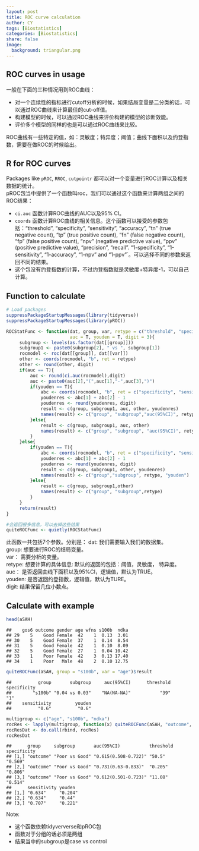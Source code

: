 ```yaml
---
layout: post
title: ROC curve calculation
author: CY
tags: [Biostatistics]
categories: [Biostatistics]
share: false
image:
  background: triangular.png
---
```





## ROC curves in usage     

一般在下面的三种情况用到ROC曲线：       
* 对一个连续性的指标进行cutoff分析的时候，如果结局变量是二分类的话，可以通过ROC曲线来计算最佳的cut-off值。        
* 构建模型的时候，可以通过ROC曲线来评价构建的模型的诊断效能。                                        
* 评价多个模型的同样的也是可以通过ROC曲线来比较。      

ROC曲线有一些特定的值，如：灵敏度；特异度；阈值；曲线下面积以及约登指数，需要在做ROC的时候给出。




## R for ROC curves  
Packages like `pROC`, `RROC`, `cutpointr` 都可以对一个变量进行ROC计算以及相关数据的统计。           
pROC包当中提供了一个函数叫roc，我们可以通过这个函数来计算两组之间的ROC结果：   
* `ci.auc` 函数计算ROC曲线的AUC以及95% CI。     
* `coords` 函数计算ROC曲线的相关信息。这个函数可以接受的参数包括：“threshold”, “specificity”, “sensitivity”, “accuracy”, “tn” (true negative count), “tp” (true positive count), “fn” (false negative count), “fp” (false positive count), “npv” (negative predictive value), “ppv” (positive predictive value), “precision”, “recall”. “1-specificity”, “1-sensitivity”, “1-accuracy”, “1-npv” and “1-ppv”`。可以选择不同的参数来返回不同的结果。
* 这个包没有约登指数的计算，不过约登指数就是灵敏度+特异度-1，可以自己计算。




## Function to calculate 

```r
# Load packages 
suppressPackageStartupMessages(library(tidyverse))
suppressPackageStartupMessages(library(pROC))

ROCStatFunc <- function(dat, group, var, retype = c("threshold", "specificity", "sensitivity"),
                        auc = T, youden = T, digit = 3){
     subgroup <- levels(as.factor(dat[[group]]))
     subgroup1 <- paste0(subgroup[2], " vs ", subgroup[1])
     rocmodel <- roc(dat[[group]], dat[[var]])
     other <- coords(rocmodel, "b", ret = retype)
     other <- round(other, digit)
     if(auc == T){
         auc <- round(ci.auc(rocmodel),digit)
         auc <- paste0(auc[2],"(",auc[1],"-",auc[3],")")
         if(youden == T){
             abc <- coords(rocmodel, "b", ret = c("specificity", "sensitivity"))
             youdenres <- abc[1] + abc[2] - 1
             youdenres <- round(youdenres, digit)
             result <- c(group, subgroup1, auc, other, youdenres)
             names(result) <- c("group", "subgroup","auc(95%CI)", retype, "youden")
         }else{
             result <- c(group, subgroup1, auc, other)
             names(result) <- c("group", "subgroup", "auc(95%CI)", retype)
         }
     }else{
         if(youden == T){
             abc <- coords(rocmodel, "b", ret = c("specificity", "sensitivity"))
             youdenres <- abc[1] + abc[2] - 1
             youdenres <- round(youdenres, digit)
             result <- c(group, subgroup1, other, youdenres)
             names(result) <- c("group","subgroup", retype, "youden")
         }else{
             result <- c(group, subgroup1,other)
             names(result) <- c("group", "subgroup",retype)
         }
     }
     return(result)
}

#会返回很多信息，可以去掉这些结果
quiteROCFunc <- quietly(ROCStatFunc)
```

此函数一共包括7个参数。分别是：
dat: 我们需要输入我们的数据集。   
group: 想要进行ROC的结局变量。     
var： 需要分析的变量。       
retype: 想要计算的具体信息: 默认的返回的包括：阈值，灵敏度， 特异度。    
auc： 是否返回曲线下面积以及95%CI，逻辑值，默认为TRUE。      
youden: 是否返回约登指数，逻辑值，默认为TURE。        
digit: 结果保留几位小数点。  



## Calculate with example

```r
head(aSAH)
```

```
##    gos6 outcome gender age wfns s100b  ndka
## 29    5    Good Female  42    1  0.13  3.01
## 30    5    Good Female  37    1  0.14  8.54
## 31    5    Good Female  42    1  0.10  8.09
## 32    5    Good Female  27    1  0.04 10.42
## 33    1    Poor Female  42    3  0.13 17.40
## 34    1    Poor   Male  48    2  0.10 12.75
```

```r
quiteROCFunc(aSAH, group = "s100b", var = "age")$result
```

```
##          group       subgroup     auc(95%CI)      threshold    specificity 
##        "s100b" "0.04 vs 0.03"    "NA(NA-NA)"           "39"            "1" 
##    sensitivity         youden 
##          "0.6"          "0.6"
```

```r
multigroup <- c("age", "s100b", "ndka")
rocRes <- lapply(multigroup, function(x) quiteROCFunc(aSAH, "outcome", x)$result)
rocResDat <- do.call(rbind, rocRes)
rocResDat
```

```
##      group     subgroup       auc(95%CI)           threshold specificity
## [1,] "outcome" "Poor vs Good" "0.615(0.508-0.722)" "50.5"    "0.569"    
## [2,] "outcome" "Poor vs Good" "0.731(0.63-0.833)"  "0.205"   "0.806"    
## [3,] "outcome" "Poor vs Good" "0.612(0.501-0.723)" "11.08"   "0.514"    
##      sensitivity youden 
## [1,] "0.634"     "0.204"
## [2,] "0.634"     "0.44" 
## [3,] "0.707"     "0.221"
```

Note:   
* 这个函数依赖tidyververse和pROC包   
* 函数对于分组的话必须是两组     
* 结果当中的subgroup是case vs control

